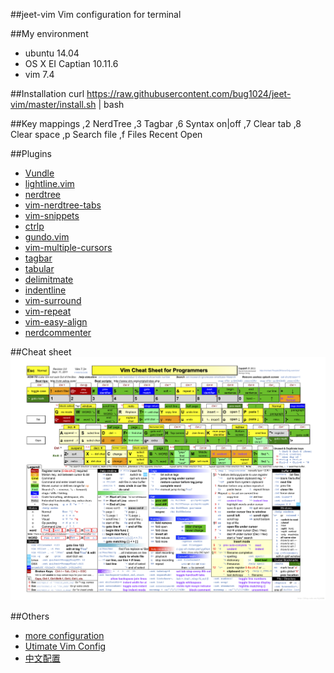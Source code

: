 ##jeet-vim
Vim configuration for terminal

##My environment
* ubuntu 14.04
* OS X EI Captian 10.11.6
* vim 7.4

##Installation
    curl https://raw.githubusercontent.com/bug1024/jeet-vim/master/install.sh | bash

##Key mappings
    ,2 NerdTree
    ,3 Tagbar
    ,6 Syntax on|off
    ,7 Clear tab
    ,8 Clear space
    ,p Search file
    ,f Files Recent Open

##Plugins
* [Vundle](https://github.com/gmarik/Vundle.vim)
* [lightline.vim](https://github.com/itchyny/lightline.vim)
* [nerdtree](https://github.com/scrooloose/nerdtree)
* [vim-nerdtree-tabs](https://github.com/jistr/vim-nerdtree-tabs)
* [vim-snippets](https://github.com/honza/vim-snippets)
* [ctrlp](https://github.com/ctrlpvim/ctrlp.vim)
* [gundo.vim](https://github.com/sjl/gundo.vim)
* [vim-multiple-cursors](https://github.com/kristijanhusak/vim-multiple-cursors)
* [tagbar](https://github.com/majutsushi/tagbar)
* [tabular](https://github.com/godlygeek/tabular)
* [delimitmate](https://github.com/Raimondi/delimitMate)
* [indentline](https://github.com/Yggdroot/indentLine)
* [vim-surround](https://github.com/tpope/vim-surround)
* [vim-repeat](https://github.com/tpope/vim-repeat)
* [vim-easy-align](https://github.com/junegunn/vim-easy-align)
* [nerdcommenter](https://github.com/scrooloose/nerdcommenter)

##Cheat sheet
<img src="https://github.com/bug1024/jeet-vim/raw/master/vim-cmd.png" alt="vim-cmd.png" title="vim-cmd.png">

##Others
* [more configuration](https://github.com/gmarik/Vundle.vim/wiki/Examples)
* [Utimate Vim Config](https://github.com/bug1024/spf13-vim)
* [中文配置](https://github.com/yangyangwithgnu/use_vim_as_ide)
